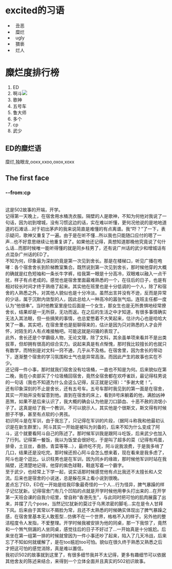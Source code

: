 # excited的习语
-   丑恶
-   糜烂
-   ugly
-   猥亵
-   烂人

# 糜烂度排行榜
1. ED
2. 啊斗![](http://yaohuo.me/album/upload/1000/2016/10/04/7120_0041530.jpg)
3. 歌神
4. 五号车
5. 鲁大师
6. 多个
7. cp
8. 武少


## ED的糜烂语
糜烂,独眼龙,ooxx,xxoo,oxox,xoxx


## The first face
###    --from:cp 
<br />这是502故事的开端，开学。
<br />记得第一天晚上，在宿舍用水桶洗衣服。隔壁的人是歌神，不知为何他对我说了一句话，因为初到增城，没有习惯这边的话，实在难以听懂，更何况他说的是地地道道的石滩话...对于初出茅庐的我来说简直是难懂的有点离谱。我“吓？”了一下，表示疑问，歌神又重复了一遍。由于是在听不懂...所以我也只能随口应付的嗯了一声...也不好意思继续让他重复讲了。如果他还记得，真想知道那晚他究竟说了句什么话...而那时候唯一能听得懂的就是同乡柱男了，还有说广州话的武少和增城话有点混杂广州话的ED了。
<br />        不知为何，印象最为深刻的竟是第一次见到舍长。那是在楼梯口，听见广播在咆哮：各个宿舍舍长到阶梯教室集合。既然说到第一次见到舍长，那时候他穿的大概的确就是红色短袖和一条长牛字裤，给我第一眼是十分高冷，双眼难以融入一点干扰，样子有点老成的。感觉也是宿舍里面最难熟悉的一个，在往后的日子，也是有相对较长时间才终于熟络了起来。其实他在班里也是十分低调的一个人，除了和宿舍的人熟悉之外，对其他人貌似也是十分冷淡。虽然出言并没有不逊，反而是异常的少话，属于沉默内敛型的人，因此总给人一种高冷的嚣张气焰。连班主任都一度认为“他很串”。当时他教室里座位后面是一个女生，那女生也是无所畏惧地经常撩舍长，结果却是一无所获，无功而返。在之后的生活之中才知道，有很多事情确实无法入其法眼，但一些搞笑的事情，也总爱憋着不大笑起来，估计内心也是哈哈大笑了一番。其实吧，在宿舍里也是挺聊得来的，估计是因为只对熟悉的人才会开怀，对陌生的人有点难接触吧。可能这就是闷骚的表现了。
<br />        此外，舍长还是个学霸级人物，无论文理，除了文科，其余虽单项来看并不是出类拔萃，但却拥有很高的综合实力。说起来真是有点惭愧，那时我比较擅长的也就只有数学，而特别是对文科一窍不通，几乎从不及格。在宿舍里，因为舍长的带动下，逐渐整个宿舍的学习氛围和士气也是异常高涨。而因此产生的故事也实在不少。
<br />        还记得一件小事，那时就我们宿舍没有垃圾桶，一直也不知是为何。后来貌似在第二晚，我在小卖部买了个垃圾桶回宿舍，竟然全宿舍都在欢呼雀跃，最记得柱男说的一句话（我也不知道为什么会这么记得，反正就是记得）：“多谢大佬！”。
<br />        还有印象深刻的不止是舍长，还有五号车。五号车那时我见到的第一面是在宿舍，其实一开始并没有留意到他。直到在宿舍的床上，看到8号床躺着的他，满脸凶神恶煞，如果不是后来认识了，我大概的确会认为他是刀口舔血、十恶不赦的流氓小子了。这真是给了我一个教训，不可以貌示人，其实他是个很斯文，斯文得有时候胆子不够，甚至有点软的小男孩。
<br />        初识阿斗是在军训，由于我忘了，只记得在军训的片段，（据阿斗称我和他最初认识是在新生群里）。阿斗其实一开始是被叫为刘备的，后来不知为什么变成了阿斗，这个就要看阿斗自己的陈述了。那时候军训我是跟阿斗吃饭，后来武少也加入了行列。记得第一餐饭，我以为饭堂会很好吃，于是叫了超多的菜（记得有鸡蛋，排骨，土豆丝，香肠，青菜等等...），最终吃不完，阿斗说我浪费，于是我多啃了几口，结果还是没吃完。那时候还担心阿斗会怎么想来着，现在看来是我多虑了，阿斗也是个逗比。认识柱男也是在军训，因为同乡的缘故，那时候他军训时站在我隔壁，还清楚地记得，他穿的紫色球鞋，鞋底写着一个霸字。
<br />        至于武少，也经常上下学一起，说实话那时候感觉他有点比我还不太擅长和人交流。后来也是宿舍的小说迷，总是躲在床上看小说到很晚。
<br />        差点忘了ED，ED在一开始是给我印象最奇怪的一个人...行为怪异，脾气暴躁的样子记忆犹新。记得宿舍门有几个凹陷的点就是开学时候他用拳头打出来的...在开学第一天班会课的自我介绍里，曾自称“香港先生”，与此同时把可怕的肌肉展露了出来，并摆了几个pose，当然记忆犹新的莫过于乌黑浓密的脚毛...实在是令人甘拜下风。后来由于其常以不屑脸为常，且还不太熟悉的时候确实体现出了脾气暴躁之感，在宿舍里基本无人敢惹型...仿佛不在一个世界，格格不入的样子。另外他的整洁程度令人发指，不爱整理。开学时候我被安排为他的同桌，那一下我惊了，竟然和一个煞气侧漏的人坐同桌，感觉往后的日子不好过了...一开始真是十分尴尬。后来坐在第一组第一排的时候就曾因为一件小事还吵了起来，陷入了几天冷战，后来忘了不知如何就缓解了，是在too尴尬too可怕。貌似在很久终于熟悉又熟悉之后才把这可怕的感觉消除，真是难以置信。
<br />        我初识502的故事就到这里了，有很多细节我并不太记得，更多有趣细节可以依据其他舍友的陈述来结合，来得到一个立体全面并且真实的502初识故事。 
